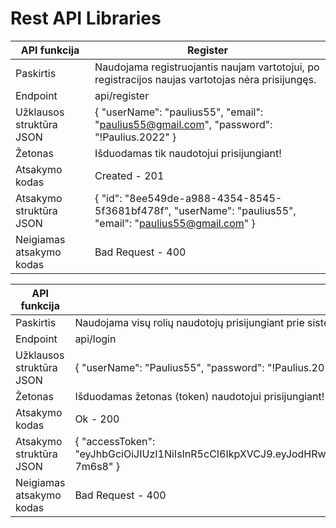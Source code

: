 # Rest API Libraries




| API funkcija  | Register |
| ------------- | ------------- |
| Paskirtis  | Naudojama registruojantis naujam vartotojui, po registracijos naujas vartotojas nėra prisijungęs.  |
| Endpoint  | api/register  |
| Užklausos struktūra JSON  | { "userName": "paulius55", "email": "paulius55@gmail.com", "password": "!Paulius.2022" }  |
| Žetonas  | Išduodamas tik naudotojui prisijungiant!  |
| Atsakymo kodas  | Created - 201  |
| Atsakymo struktūra JSON | { "id": "8ee549de-a988-4354-8545-5f3681bf478f", "userName": "paulius55", "email": "paulius55@gmail.com" }  |
| Neigiamas atsakymo kodas  | Bad Request - 400  |

| API funkcija  | Login |
| ------------- | ------------- |
| Paskirtis  | Naudojama visų rolių naudotojų prisijungiant prie sistemos.  |
| Endpoint  | api/login  |
| Užklausos struktūra JSON  | { "userName": "Paulius55", "password": "!Paulius.2022" }  |
| Žetonas  | Išduodamas žetonas (token) naudotojui prisijungiant!  |
| Atsakymo kodas  | Ok - 200  |
| Atsakymo struktūra JSON | { "accessToken": "eyJhbGciOiJIUzI1NiIsInR5cCI6IkpXVCJ9.eyJodHRwOi8vc2NoZW1hcy54bWxzb2FwLm9yZy93cy8yMDA1LzA1L2lkZW50aXR5L2NsYWltcy9uYW1lIjoicGF1bGl1czU1IiwianRpIjoiODM0ZGI2ODYtMWQxNy00ZDI5LTgyNDItMTQ4OTEyN2I2ZTYyIiwic3ViIjoiOGVlNTQ5ZGUtYTk4OC00MzU0LTg1NDUtNWYzNjgxYmY0NzhmIiwiaHR0cDovL3NjaGVtYXMubWljcm9zb2Z0LmNvbS93cy8yMDA4LzA2L2lkZW50aXR5L2NsYWltcy9yb2xlIjoiTGlicmFyeVVzZXIiLCJleHAiOjE2NzE3MDI2MzMsImlzcyI6IlJlYWN0SXNzdWVyIiwiYXVkIjoiVHJ1c3RlZENsaWVudCJ9.hlawqsa_jiAVEHhYacp7SWROcvaxvEHiOW45x-7m6s8" }  |
| Neigiamas atsakymo kodas  | Bad Request - 400  |
